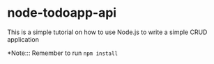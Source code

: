 # node-todoapp-api
This is a simple tutorial on how to use Node.js to write a simple CRUD application

*Note::: Remember to run `npm install`
